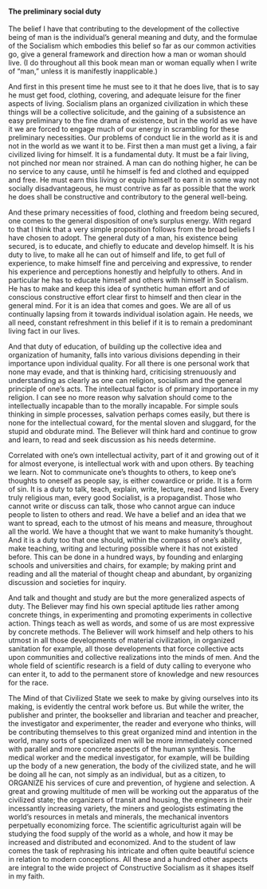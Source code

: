 #### The preliminary social duty

The belief I have that contributing to the development of the collective
being of man is the individual’s general meaning and duty, and the
formulae of the Socialism which embodies this belief so far as our
common activities go, give a general framework and direction how a man
or woman should live. (I do throughout all this book mean man or woman
equally when I write of “man,” unless it is manifestly inapplicable.)

And first in this present time he must see to it that he does live, that
is to say he must get food, clothing, covering, and adequate leisure for
the finer aspects of living. Socialism plans an organized civilization
in which these things will be a collective solicitude, and the gaining
of a subsistence an easy preliminary to the fine drama of existence, but
in the world as we have it we are forced to engage much of our energy in
scrambling for these preliminary necessities. Our problems of conduct
lie in the world as it is and not in the world as we want it to be.
First then a man must get a living, a fair civilized living for himself.
It is a fundamental duty. It must be a fair living, not pinched nor mean
nor strained. A man can do nothing higher, he can be no service to any
cause, until he himself is fed and clothed and equipped and free. He
must earn this living or equip himself to earn it in some way not
socially disadvantageous, he must contrive as far as possible that the
work he does shall be constructive and contributory to the general
well-being.

And these primary necessities of food, clothing and freedom being
secured, one comes to the general disposition of one’s surplus energy.
With regard to that I think that a very simple proposition follows from
the broad beliefs I have chosen to adopt. The general duty of a man, his
existence being secured, is to educate, and chiefly to educate and
develop himself. It is his duty to live, to make all he can out of
himself and life, to get full of experience, to make himself fine and
perceiving and expressive, to render his experience and perceptions
honestly and helpfully to others. And in particular he has to educate
himself and others with himself in Socialism. He has to make and keep
this idea of synthetic human effort and of conscious constructive effort
clear first to himself and then clear in the general mind. For it is an
idea that comes and goes. We are all of us continually lapsing from it
towards individual isolation again. He needs, we all need, constant
refreshment in this belief if it is to remain a predominant living fact
in our lives.

And that duty of education, of building up the collective idea and
organization of humanity, falls into various divisions depending in
their importance upon individual quality. For all there is one personal
work that none may evade, and that is thinking hard, criticising
strenuously and understanding as clearly as one can religion, socialism
and the general principle of one’s acts. The intellectual factor is of
primary importance in my religion. I can see no more reason why
salvation should come to the intellectually incapable than to the
morally incapable. For simple souls thinking in simple processes,
salvation perhaps comes easily, but there is none for the intellectual
coward, for the mental sloven and sluggard, for the stupid and obdurate
mind. The Believer will think hard and continue to grow and learn, to
read and seek discussion as his needs determine.

Correlated with one’s own intellectual activity, part of it and growing
out of it for almost everyone, is intellectual work with and upon
others. By teaching we learn. Not to communicate one’s thoughts to
others, to keep one’s thoughts to oneself as people say, is either
cowardice or pride. It is a form of sin. It is a duty to talk, teach,
explain, write, lecture, read and listen. Every truly religious man,
every good Socialist, is a propagandist. Those who cannot write or
discuss can talk, those who cannot argue can induce people to listen to
others and read. We have a belief and an idea that we want to spread,
each to the utmost of his means and measure, throughout all the world.
We have a thought that we want to make humanity’s thought. And it is a
duty too that one should, within the compass of one’s ability, make
teaching, writing and lecturing possible where it has not existed
before. This can be done in a hundred ways, by founding and enlarging
schools and universities and chairs, for example; by making print and
reading and all the material of thought cheap and abundant, by
organizing discussion and societies for inquiry.

And talk and thought and study are but the more generalized aspects of
duty. The Believer may find his own special aptitude lies rather among
concrete things, in experimenting and promoting experiments in
collective action. Things teach as well as words, and some of us are
most expressive by concrete methods. The Believer will work himself and
help others to his utmost in all those developments of material
civilization, in organized sanitation for example, all those
developments that force collective acts upon communities and collective
realizations into the minds of men. And the whole field of scientific
research is a field of duty calling to everyone who can enter it, to add
to the permanent store of knowledge and new resources for the race.

The Mind of that Civilized State we seek to make by giving ourselves
into its making, is evidently the central work before us. But while the
writer, the publisher and printer, the bookseller and librarian and
teacher and preacher, the investigator and experimenter, the reader and
everyone who thinks, will be contributing themselves to this great
organized mind and intention in the world, many sorts of specialized men
will be more immediately concerned with parallel and more concrete
aspects of the human synthesis. The medical worker and the medical
investigator, for example, will be building up the body of a new
generation, the body of the civilized state, and he will be doing all he
can, not simply as an individual, but as a citizen, to ORGANIZE his
services of cure and prevention, of hygiene and selection. A great and
growing multitude of men will be working out the apparatus of the
civilized state; the organizers of transit and housing, the engineers in
their incessantly increasing variety, the miners and geologists
estimating the world’s resources in metals and minerals, the mechanical
inventors perpetually economizing force. The scientific agriculturist
again will be studying the food supply of the world as a whole, and how
it may be increased and distributed and economized. And to the student
of law comes the task of rephrasing his intricate and often quite
beautiful science in relation to modern conceptions. All these and a
hundred other aspects are integral to the wide project of Constructive
Socialism as it shapes itself in my faith.
